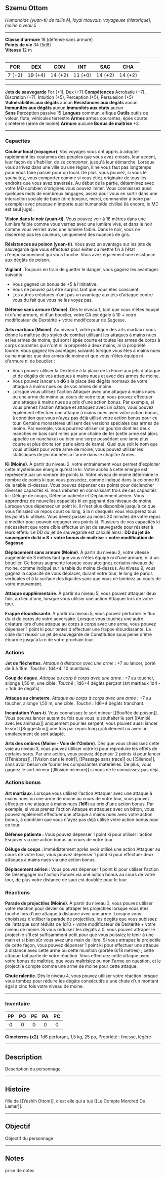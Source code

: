 ## Szemu Ottom
*Humanoïde (yuan-ti) de taille M, loyal mauvais, voyageuse (historique), moine niveau 5*
___
**Classe d'armure** 16 (défense sans armure)  
**Points de vie** 34 (5d8)  
**Vitesse** 12 m  
___

| FOR    | DEX     | CON     | INT     | SAG     | CHA     |
| ------ | ------- | ------- | ------- | ------- | ------- |
| 7 (-2) | 19 (+4) | 14 (+2) | 11 (+0) | 14 (+2) | 14 (+2) |
___
**Jets de sauvegarde** For (+1), Dex (+7)
**Compétences** Acrobatie (+7), Discretion (+7), Intuition (+5), Perception (+5), Persuasion (+5)
**Vulnérabilités aux dégâts** aucun
**Résistances aux dégâts** aucun
**Immunités aux dégâts** aucun
**Immunités aux états** aucun  
**Sens**  Perception passive 15
**Langues** commun, elfique
**Outils** outils de voleur, flute, véhicules terrestre
**Armes** armes courantes, épée courte, cimeterre (arme de moine)
**Armure** aucune
**Bonus de maîtrise** +3  
___
### Capacités
**Couleur local (voyageur)**. Vos voyages vous ont appris à adopter rapidement les coutumes des peuples que vous avez croisés, leur accent, leur façon de s'habiller, de se comporter, jusqu'à leur démarche. Lorsque vous arrivez dans une ville ou une région, il ne vous faut pas longtemps pour vous faire passer pour un local. De plus, vous pouvez, si vous le souhaitez, vous comporter comme si vous étiez originaire de tous les endroits que vous avez traversés. Au début de la partie, déterminez avec votre MD combien d'origines vous pouvez imiter. Vous connaissez aussi quelques mots de nombreux langages, assez pour vous en sortir dans une interaction sociale de base (dire bonjour, merci, commander à boire par exemple) avec presque n'importe quel humanoïde civilisé (là encore, le MD est seul juge).

**Vision dans le noir (yuan-ti)**. Vous pouvez voir à 18 mètres dans une lumière faible comme vous verriez avec une lumière vive, et dans le noir comme vous verriez avec une lumière faible. Dans le noir, vous ne discernez pas les couleurs, uniquement des nuances de gris.

**Résistances au poison (yuan-ti)**.
Vous avez un avantage sur les jets de sauvegarde que vous effectuez pour éviter ou mettre fin à l'état d'empoisonnement qui vous touche. Vous avez également une résistance aux dégâts de poison.

**Vigilant**. Toujours en train de guetter le danger, vous gagnez les avantages suivants : 
- Vous gagnez un bonus de +5 à l'initiative. 
- Vous ne pouvez pas être surpris tant que vous êtes conscient. 
- Les autres créatures n'ont pas un avantage aux jets d'attaque contre vous du fait que vous ne les voyez pas.

**Défense sans armure (Moine)**. Dès le niveau 1, tant que vous n'êtes équipé ni d'une armure, ni d'un bouclier, votre CA est égale à 10 + votre modificateur de Dextérité + votre modificateur de Sagesse. 

**Arts martiaux (Moine)**. Au niveau 1, votre pratique des arts martiaux vous donne la maîtrise des styles de combat utilisant les attaques à mains nues et les armes de moine, qui sont l'épée courte et toutes les armes de corps à corps courantes qui n'ont ni la propriété à deux mains, ni la propriété lourde. Vous gagnez les avantages suivants lorsque vous êtes à mains nues ou ne maniez que des armes de moine et que vous n'êtes équipé ni d'armure ni de bouclier : 
- Vous pouvez utiliser la Dextérité à la place de la Force aux jets d'attaque et de dégâts de vos attaques à mains nues et avec des armes de moine. 
- Vous pouvez lancer un **d6** à la place des dégâts normaux de votre attaque à mains nues ou de vos armes de moine.
- Lorsque vous utilisez l'action Attaquer avec une attaque à mains nues ou une arme de moine au cours de votre tour, vous pouvez effectuer une attaque à mains nues au prix d'une action bonus. Par exemple, si vous prenez l'action Attaque et attaquez avec un bâton, vous pouvez également effectuer une attaque à mains nues avec votre action bonus, à condition que vous n'ayez pas déjà utilisé votre action bonus pour ce tour.
Certains monastères utilisent des versions spéciales des armes de moine. Par exemple, vous pourriez utiliser un gourdin dont les deux manches en bois sont reliés par une chaîne de fer (cette arme est alors appelée un nunchaku) ou bien une serpe possédant une lame plus courte et plus droite (on parle alors de kama). Quel que soit le nom que vous utilisiez pour votre arme de moine, vous pouvez utiliser les statistiques de jeu données à l'arme dans le chapitre Armes.

**Ki (Moine)**. À partir du niveau 2, votre entrainement vous permet d'exploiter cette mystérieuse énergie qu'est le ki. Votre accès à cette énergie est représenté par un nombre de points ki. Votre niveau de moine détermine le nombre de points ki que vous possédez, comme indiqué dans la colonne Ki de la table ci-dessus. Vous pouvez dépenser ces points pour déclencher diverses capacités ki. Vous débutez en connaissant trois de ces capacités ki : Déluge de coups, Défense patiente et Déplacement aérien. Vous apprendrez de nouvelles capacités ki en gagnant des niveaux de moine.
Lorsque vous dépensez un point ki, il n'est plus disponible jusqu'à ce que vous finissiez un repos court ou long, à la n desquels vous récupérez tous les points ki utilisés. Vous devez passer au moins 30 minutes de votre repos à méditer pour pouvoir regagner vos points ki. Plusieurs de vos capacités ki nécessitent que votre cible effectue un jet de sauvegarde pour résister à leurs effets. Le DD du jet de sauvegarde est calculé ainsi : **DD du jet de sauvegarde du ki = 8 + votre bonus de maîtrise + votre modification de Sagesse**

**Déplacement sans armure (Moine)**. À partir du niveau 2, votre vitesse augmente de 3 mètres tant que vous n'êtes équipé ni d'une armure, ni d'un bouclier. Ce bonus augmente lorsque vous atteignez certains niveaux de moine, comme indiqué sur la table du moine ci-dessus. Au niveau 9, vous gagnez la capacité de vous déplacer, durant votre tour, le long de parois verticales et à la surface des liquides sans que vous ne tombiez au cours de votre mouvement.

**Attaque supplémentaire**. À partir du niveau 5, vous pouvez attaquer deux fois, au lieu d'une, lorsque vous utiliser une action Attaquer lors de votre tour.

**Frappe étourdissante**. À partir du niveau 5, vous pouvez perturber le flux du ki du corps de votre adversaire. Lorsque vous touchez une autre créature lors d'une attaque au corps à corps avec une arme, vous pouvez dépenser 1 point ki pour tenter d'effectuer une frappe étourdissante. La cible doit réussir un jet de sauvegarde de Constitution sous peine d'être étourdie jusqu'à la n de votre prochain tour.

### Actions
**Jet de fléchettes**. *Attaque à distance avec une arme* : +7 au lancer, porté de 6 à 18m. *Touché* : 1d4+4. 10 munitions.

**Coup de dague**. *Attaque au corp à corps avec une arme* : +7 au toucher, allonge 1,50 m, une cible. *Touché* : 1d6+4 dégâts perçant (art martiaux 1d4 -> 1d6 de dégâts).

**Attaque au cimeterre**. *Attaque au corps à corps avec une arme* : +7 au toucher, allonge 1,50 m, une cible. *Touché* : 1d6+4 dégâts tranchant.  

**Incantation Yuan-ti**. Vous connaissez le sort mineur [[Bouffée de poison]]. Vous pouvez lancer autant de fois que vous le souhaiter le sort [[Amitié avec les animaux]] uniquement pour les serpent, vous pouvez aussi lancer le sort [[Suggestion]] une fois par repos long gratuitement ou avec un emplacement de sort adapté.

**Arts des ombres (Moine - Voie de l'Ombre)**. Dès que vous choisissez cette voie au niveau 3, vous pouvez utiliser votre ki pour reproduire les effets de certains sorts. Par une action, vous pouvez dépenser 2 points ki pour lancer [[Ténèbres]], [[Vision dans le noir]], [[Passage sans trace]] ou [[Silence]], sans avoir besoin de fournir les composantes matérielles. De plus, vous gagnez le sort mineur [[Illusion mineure]] si vous ne le connaissez pas déjà.

### Actions bonus
**Art martiaux**. Lorsque vous utilisez l'action Attaquer avec une attaque à mains nues ou une arme de moine au cours de votre tour, vous pouvez effectuer une attaque à mains nues (**1d6**) au prix d'une action bonus. Par exemple, si vous prenez l'action Attaque et attaquez avec un bâton, vous pouvez également effectuer une attaque à mains nues avec votre action bonus, à condition que vous n'ayez pas déjà utilisé votre action bonus pour ce tour.

**Défense patiente :** Vous pouvez dépenser 1 point ki pour utiliser l'action Esquiver via une action bonus au cours de votre tour. 

**Déluge de coups :** Immédiatement après avoir utilisé une action Attaquer au cours de votre tour, vous pouvez dépenser 1 point ki pour effectuer deux attaques à mains nues via une action bonus. 

**Déplacement aérien :** Vous pouvez dépenser 1 point ki pour utiliser l'action Se Désengager ou l'action Foncer via une action bonus au cours de votre tour, de plus votre distance de saut est doublée pour le tour.

### Réactions
**Parade de projectiles (Moine)**. À partir du niveau 3, vous pouvez utiliser votre réaction pour dévier ou attraper les projectiles lorsque vous êtes touché lors d'une attaque à distance avec une arme. Lorsque vous choisissez d'utiliser la parade de projectiles, les dégâts que vous subissez de l'attaque sont réduits de 1d10 + votre modificateur de Dextérité + votre niveau de moine. Si vous réduisez les dégâts à 0, vous pouvez attraper le projectile s'il est suffisamment petit pour que vous puissiez le tenir à une main et si bien sûr vous avez une main de libre. Si vous attrapez le projectile de cette façon, vous pouvez dépenser 1 point ki pour effectuer une attaque à distance avec cette arme ou cette munition (portée 6/18 mètres) ; cette attaque fait partie de votre réaction. Vous effectuez cette attaque avec votre bonus de maîtrise, que vous maîtrisiez ou non l'arme en question, et le projectile compte comme une arme de moine pour cette attaque.

**Chute ralentie**. Dès le niveau 4, vous pouvez utiliser votre réaction lorsque vous tombez pour réduire les dégâts consécutifs à une chute d'un montant égal à cinq fois votre niveau de moine.

___
### Inventaire
| PP  | PO  | PE  | PA  | PC  |
| :-: | :-: | :-: | :-: | :-: |
|  0  |  0  |  0  |  0  |  0  |

**Cimeterres (x2)**. 1d6 perforant, 1,5 kg, 25 po, Propriété : finesse, légère
___
## Description
Description du personnage
___
## Histoire
fille de [[Yeshih Ottom]], c'est elle qui a tué [[Le Compte Mordred De Lamar]].
___
## Objectif
Objectif du personnage
___
## Notes
prise de notes